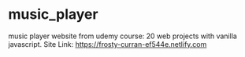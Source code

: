 # music_player
music player website from udemy course: 20 web projects with vanilla javascript.
Site Link: https://frosty-curran-ef544e.netlify.com
